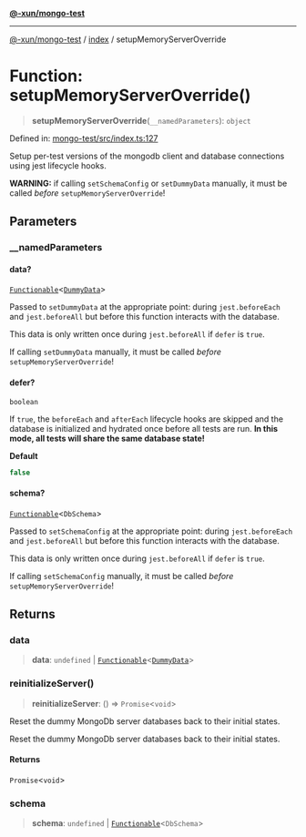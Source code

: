[**@-xun/mongo-test**](../../README.md)

***

[@-xun/mongo-test](../../README.md) / [index](../README.md) / setupMemoryServerOverride

# Function: setupMemoryServerOverride()

> **setupMemoryServerOverride**(`__namedParameters`): `object`

Defined in: [mongo-test/src/index.ts:127](https://github.com/Xunnamius/mongo-utils/blob/365057d91d599f8fd23a1612cbd9831c185fef35/packages/mongo-test/src/index.ts#L127)

Setup per-test versions of the mongodb client and database connections using
jest lifecycle hooks.

**WARNING:** if calling `setSchemaConfig` or `setDummyData` manually, it must
be called _before_ `setupMemoryServerOverride`!

## Parameters

### \_\_namedParameters

#### data?

[`Functionable`](../type-aliases/Functionable.md)\<[`DummyData`](../type-aliases/DummyData.md)\>

Passed to `setDummyData` at the appropriate point: during `jest.beforeEach`
and `jest.beforeAll` but before this function interacts with the database.

This data is only written once during `jest.beforeAll` if `defer` is
`true`.

If calling `setDummyData` manually, it must be called _before_
`setupMemoryServerOverride`!

#### defer?

`boolean`

If `true`, the `beforeEach` and `afterEach` lifecycle hooks are skipped and
the database is initialized and hydrated once before all tests are run.
**In this mode, all tests will share the same database state!**

**Default**

```ts
false
```

#### schema?

[`Functionable`](../type-aliases/Functionable.md)\<`DbSchema`\>

Passed to `setSchemaConfig` at the appropriate point: during
`jest.beforeEach` and `jest.beforeAll` but before this function interacts
with the database.

This data is only written once during `jest.beforeAll` if `defer` is
`true`.

If calling `setSchemaConfig` manually, it must be called _before_
`setupMemoryServerOverride`!

## Returns

### data

> **data**: `undefined` \| [`Functionable`](../type-aliases/Functionable.md)\<[`DummyData`](../type-aliases/DummyData.md)\>

### reinitializeServer()

> **reinitializeServer**: () => `Promise`\<`void`\>

Reset the dummy MongoDb server databases back to their initial states.

Reset the dummy MongoDb server databases back to their initial states.

#### Returns

`Promise`\<`void`\>

### schema

> **schema**: `undefined` \| [`Functionable`](../type-aliases/Functionable.md)\<`DbSchema`\>
